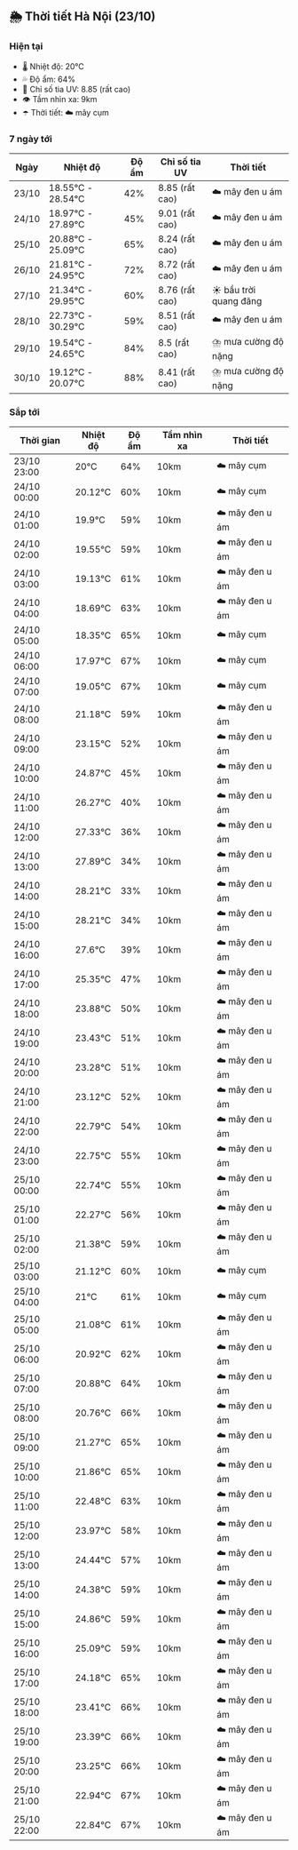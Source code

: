 ## 🌦️ Thời tiết Hà Nội (23/10)

### Hiện tại

- 🌡️ Nhiệt độ: 20℃
- 💦 Độ ẩm: 64%
- 🌟 Chỉ số tia UV: 8.85 (rất cao)
- 👁️ Tầm nhìn xa: 9km
- ☂️ Thời tiết: ☁️ mây cụm

### 7 ngày tới

| Ngày | Nhiệt độ | Độ ẩm | Chỉ số tia UV | Thời tiết |
| --- | --- | --- | --- | --- |
| 23/10 | 18.55℃ - 28.54℃ | 42% | 8.85 (rất cao) | ☁️ mây đen u ám |
| 24/10 | 18.97℃ - 27.89℃ | 45% | 9.01 (rất cao) | ☁️ mây đen u ám |
| 25/10 | 20.88℃ - 25.09℃ | 65% | 8.24 (rất cao) | ☁️ mây đen u ám |
| 26/10 | 21.81℃ - 24.95℃ | 72% | 8.72 (rất cao) | ☁️ mây đen u ám |
| 27/10 | 21.34℃ - 29.95℃ | 60% | 8.76 (rất cao) | ☀️ bầu trời quang đãng |
| 28/10 | 22.73℃ - 30.29℃ | 59% | 8.51 (rất cao) | ☁️ mây đen u ám |
| 29/10 | 19.54℃ - 24.65℃ | 84% | 8.5 (rất cao) | ⛈️ mưa cường độ nặng |
| 30/10 | 19.12℃ - 20.07℃ | 88% | 8.41 (rất cao) | ⛈️ mưa cường độ nặng |

### Sắp tới

| Thời gian | Nhiệt độ | Độ ẩm | Tầm nhìn xa | Thời tiết |
| --- | --- | --- | --- | --- |
| 23/10 23:00 | 20℃ | 64% | 10km | ☁️ mây cụm |
| 24/10 00:00 | 20.12℃ | 60% | 10km | ☁️ mây cụm |
| 24/10 01:00 | 19.9℃ | 59% | 10km | ☁️ mây đen u ám |
| 24/10 02:00 | 19.55℃ | 59% | 10km | ☁️ mây đen u ám |
| 24/10 03:00 | 19.13℃ | 61% | 10km | ☁️ mây đen u ám |
| 24/10 04:00 | 18.69℃ | 63% | 10km | ☁️ mây đen u ám |
| 24/10 05:00 | 18.35℃ | 65% | 10km | ☁️ mây cụm |
| 24/10 06:00 | 17.97℃ | 67% | 10km | ☁️ mây cụm |
| 24/10 07:00 | 19.05℃ | 67% | 10km | ☁️ mây cụm |
| 24/10 08:00 | 21.18℃ | 59% | 10km | ☁️ mây đen u ám |
| 24/10 09:00 | 23.15℃ | 52% | 10km | ☁️ mây đen u ám |
| 24/10 10:00 | 24.87℃ | 45% | 10km | ☁️ mây đen u ám |
| 24/10 11:00 | 26.27℃ | 40% | 10km | ☁️ mây đen u ám |
| 24/10 12:00 | 27.33℃ | 36% | 10km | ☁️ mây đen u ám |
| 24/10 13:00 | 27.89℃ | 34% | 10km | ☁️ mây đen u ám |
| 24/10 14:00 | 28.21℃ | 33% | 10km | ☁️ mây đen u ám |
| 24/10 15:00 | 28.21℃ | 34% | 10km | ☁️ mây đen u ám |
| 24/10 16:00 | 27.6℃ | 39% | 10km | ☁️ mây đen u ám |
| 24/10 17:00 | 25.35℃ | 47% | 10km | ☁️ mây đen u ám |
| 24/10 18:00 | 23.88℃ | 50% | 10km | ☁️ mây đen u ám |
| 24/10 19:00 | 23.43℃ | 51% | 10km | ☁️ mây đen u ám |
| 24/10 20:00 | 23.28℃ | 51% | 10km | ☁️ mây đen u ám |
| 24/10 21:00 | 23.12℃ | 52% | 10km | ☁️ mây đen u ám |
| 24/10 22:00 | 22.79℃ | 54% | 10km | ☁️ mây đen u ám |
| 24/10 23:00 | 22.75℃ | 55% | 10km | ☁️ mây đen u ám |
| 25/10 00:00 | 22.74℃ | 55% | 10km | ☁️ mây đen u ám |
| 25/10 01:00 | 22.27℃ | 56% | 10km | ☁️ mây đen u ám |
| 25/10 02:00 | 21.38℃ | 59% | 10km | ☁️ mây đen u ám |
| 25/10 03:00 | 21.12℃ | 60% | 10km | ☁️ mây cụm |
| 25/10 04:00 | 21℃ | 61% | 10km | ☁️ mây cụm |
| 25/10 05:00 | 21.08℃ | 61% | 10km | ☁️ mây đen u ám |
| 25/10 06:00 | 20.92℃ | 62% | 10km | ☁️ mây đen u ám |
| 25/10 07:00 | 20.88℃ | 64% | 10km | ☁️ mây đen u ám |
| 25/10 08:00 | 20.76℃ | 66% | 10km | ☁️ mây đen u ám |
| 25/10 09:00 | 21.27℃ | 65% | 10km | ☁️ mây đen u ám |
| 25/10 10:00 | 21.86℃ | 65% | 10km | ☁️ mây đen u ám |
| 25/10 11:00 | 22.48℃ | 63% | 10km | ☁️ mây đen u ám |
| 25/10 12:00 | 23.97℃ | 58% | 10km | ☁️ mây đen u ám |
| 25/10 13:00 | 24.44℃ | 57% | 10km | ☁️ mây đen u ám |
| 25/10 14:00 | 24.38℃ | 59% | 10km | ☁️ mây đen u ám |
| 25/10 15:00 | 24.86℃ | 59% | 10km | ☁️ mây đen u ám |
| 25/10 16:00 | 25.09℃ | 59% | 10km | ☁️ mây đen u ám |
| 25/10 17:00 | 24.18℃ | 65% | 10km | ☁️ mây đen u ám |
| 25/10 18:00 | 23.41℃ | 66% | 10km | ☁️ mây đen u ám |
| 25/10 19:00 | 23.39℃ | 66% | 10km | ☁️ mây đen u ám |
| 25/10 20:00 | 23.25℃ | 66% | 10km | ☁️ mây đen u ám |
| 25/10 21:00 | 22.94℃ | 67% | 10km | ☁️ mây đen u ám |
| 25/10 22:00 | 22.84℃ | 67% | 10km | ☁️ mây đen u ám |
